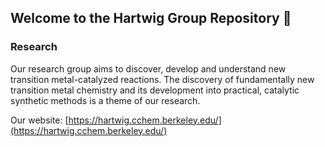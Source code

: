 ## Welcome to the Hartwig Group Repository 👋

### Research
Our research group aims to discover, develop and understand new transition metal-catalyzed reactions. The discovery of fundamentally new transition metal chemistry and its development into practical, catalytic synthetic methods is a theme of our research. 

Our website: [https://hartwig.cchem.berkeley.edu/](https://hartwig.cchem.berkeley.edu/)
